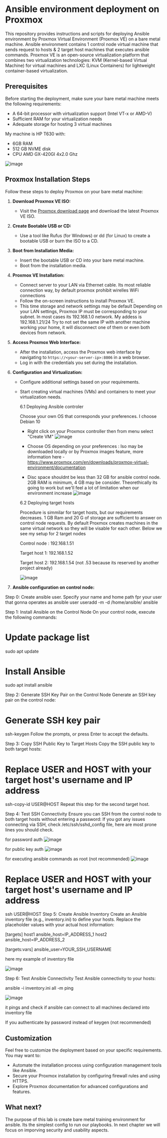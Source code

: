 # Ansible environment deployment on Proxmox

This repository provides instructions and scripts for deploying Ansible environment by Proxmox Virtual Environment (Proxmox VE) on a bare metal machine. Ansible environment contains 1 control node virtual machine that sends request to hosts & 2 target host machines that executes ansible commands. Proxmox VE is an open-source virtualization platform that combines two virtualization technologies: KVM (Kernel-based Virtual Machine) for virtual machines and LXC (Linux Containers) for lightweight container-based virtualization.

## Prerequisites

Before starting the deployment, make sure your bare metal machine meets the following requirements:

- A 64-bit processor with virtualization support (Intel VT-x or AMD-V)
- Sufficient RAM for your virtualization needs
- Adequate storage for hosting 3 virtual machines

My machine is HP T630 with:

- 6GB RAM
- 512 GB NVME disk
- CPU AMD GX-420GI 4x2.0 Ghz

![image](https://github.com/damian-andrzej/ansible_env_by_proxmox/assets/102800704/f6f1f2ee-d5e1-4a5c-b44b-07a5079883b5)


## Proxmox Installation Steps

Follow these steps to deploy Proxmox on your bare metal machine:

1. **Download Proxmox VE ISO:**
   - Visit the [Proxmox download page](https://www.proxmox.com/proxmox-ve) and download the latest Proxmox VE ISO.

2. **Create Bootable USB or CD:**
   - Use a tool like Rufus (for Windows) or dd (for Linux) to create a bootable USB or burn the ISO to a CD.

3. **Boot from Installation Media:**
   - Insert the bootable USB or CD into your bare metal machine.
   - Boot from the installation media.

4. **Proxmox VE Installation:**
   - Connect server to your LAN via Ethernet cable.
     Its most reliable connection way, by default proxmox prohibit wirelles WiFi connections
   - Follow the on-screen instructions to install Proxmox VE.
   - This time storage and network settings may be default
     Depending on your LAN settings, Proxmox IP must be corresponding to your subnet. In most cases its 192.168.1.0 network.
     My addess is 192.168.1.21/24
     Try to not set the same IP with another machine working your home, it will disconnect one of them or even both devices from network.

5. **Access Proxmox Web Interface:**
   - After the installation, access the Proxmox web interface by navigating to `https://<your-server-ip>:8006` in a web browser.
   - Log in with the credentials you set during the installation.

6. **Configuration and Virtualization:**
   - Configure additional settings based on your requirements.
   - Start creating virtual machines (VMs) and containers to meet your virtualization needs.
     
     6.1 Deploying Ansible controler
     
       Choose your own OS that corresponds your preferences. I choose Debian 10
       - Right click on your Proxmox controller then from menu select "Create VM"
     ![image](https://github.com/damian-andrzej/ansible_env_by_proxmox/assets/102800704/c3ebb767-bb6a-4a9d-9cbe-d5412e7cf5c6)
      - Choose OS depending on your preferences : Iso may be downloaded locally or by Proxmox images feature,
        more information here - https://www.proxmox.com/en/downloads/proxmox-virtual-environment/documentation

     - Disc space shouldnt be less than 32 GB for ansible control node. 2GB RAM is minimum, 4 GB may be consider. Theorethically its going to work but we'll feel a lot of limitation when our environment increase
       ![image](https://github.com/damian-andrzej/ansible_env_by_proxmox/assets/102800704/9fc05821-88ab-4751-8d2f-d298fb88e978)

     6.2 Deploying target hosts

     Procedure is simmilar for target hosts, but our requirements decreases. 1 GB Ram and 20 G of storage are sufficient to answer on control node requests.
     By default Proxmox creates machines in the same virtual network so they will be visable for each other. Below we see my setup for 2 target nodes
  
     Control node : 192.168.1.51
     
     Target host 1: 192.168.1.52
     
     Target host 2: 192.168.1.54 (not .53 because its reserved by another project already)
     
     ![image](https://github.com/damian-andrzej/ansible_env_by_proxmox/assets/102800704/da4574c0-16fe-4f2b-9007-87e60fbe6416)


7. **Ansible configuration on control node:**

Step 0: Create ansible user. Specify your name and home path fpr your user that gonna operates  as ansible user 
useradd -m -d /home/ansible/ ansible

Step 1: Install Ansible on the Control Node
On your control node, execute the following commands:

# Update package list
sudo apt update

# Install Ansible
sudo apt install ansible

Step 2: Generate SSH Key Pair on the Control Node
Generate an SSH key pair on the control node:

# Generate SSH key pair
ssh-keygen
Follow the prompts, or press Enter to accept the defaults.

Step 3: Copy SSH Public Key to Target Hosts
Copy the SSH public key to both target hosts:

# Replace USER and HOST with your target host's username and IP address
ssh-copy-id USER@HOST
Repeat this step for the second target host.

Step 4: Test SSH Connectivity
Ensure you can SSH from the control node to both target hosts without entering a password:
If you got any issues connecting via SSH, check /etc/ssh/sshd_config file, here are most prone lines you should check.

for password auth
![image](https://github.com/damian-andrzej/ansible_env_by_proxmox/assets/102800704/7bc41149-7c49-493e-9866-e479861892ef)

for public key auth
![image](https://github.com/damian-andrzej/ansible_env_by_proxmox/assets/102800704/fea5d0c3-f22c-4b38-af54-92c0ab208578)

for executing ansible commands as root (not recommended)
![image](https://github.com/damian-andrzej/ansible_env_by_proxmox/assets/102800704/bace89e0-75cc-4cd2-b69f-65fcbdbe988d)




# Replace USER and HOST with your target host's username and IP address
ssh USER@HOST
Step 5: Create Ansible Inventory
Create an Ansible inventory file (e.g., inventory.ini) to define your hosts. Replace the placeholder values with your actual host information:

[targets]
host1 ansible_host=IP_ADDRESS_1
host2 ansible_host=IP_ADDRESS_2

[targets:vars]
ansible_user=YOUR_SSH_USERNAME

here my example of inventory file

![image](https://github.com/damian-andrzej/ansible_env_by_proxmox/assets/102800704/bf5dfe78-ea7d-4f49-90f5-a664c018a02e)


Step 6: Test Ansible Connectivity
Test Ansible connectivity to your hosts:

ansible -i inventory.ini all -m ping

![image](https://github.com/damian-andrzej/ansible_env_by_proxmox/assets/102800704/f12a82cc-0b5a-460b-9a80-f2aac3bc35c9)

it pings and check if ansible can connect to all machines declared into inventory file

If you authenticate by password instead of keygen (not recommended) 
 

    

## Customization

Feel free to customize the deployment based on your specific requirements. You may want to:

- Automate the installation process using configuration management tools like Ansible.
- Secure your Proxmox installation by configuring firewall rules and using HTTPS.
- Explore Proxmox documentation for advanced configurations and features.

## What next?

The purpose of this lab is create bare metal training environment for ansible. Its the simplest config to run our playbooks. In next chapter we will focus on imporving security and usability aspects. 

